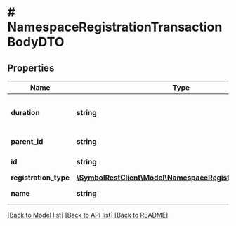 # # NamespaceRegistrationTransactionBodyDTO

## Properties

Name | Type | Description | Notes
------------ | ------------- | ------------- | -------------
**duration** | **string** | Duration expressed in number of blocks. | [optional]
**parent_id** | **string** | Namespace identifier. | [optional]
**id** | **string** | Namespace identifier. |
**registration_type** | [**\SymbolRestClient\Model\NamespaceRegistrationTypeEnum**](NamespaceRegistrationTypeEnum.md) |  |
**name** | **string** | Namespace name. |

[[Back to Model list]](../../README.md#models) [[Back to API list]](../../README.md#endpoints) [[Back to README]](../../README.md)
